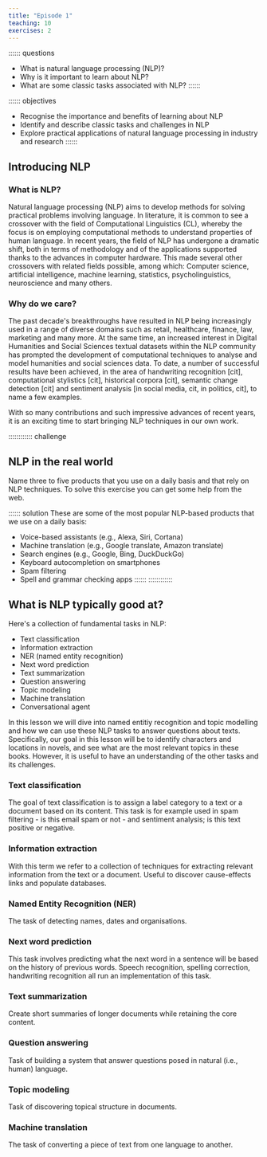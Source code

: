 ```yaml
---
title: "Episode 1"
teaching: 10
exercises: 2
---
```


:::::: questions 
- What is natural language processing (NLP)?
- Why is it important to learn about NLP?
- What are some classic tasks associated with NLP?
::::::

:::::: objectives
- Recognise the importance and benefits of learning about NLP
- Identify and describe classic tasks and challenges in NLP 
- Explore practical applications of natural language processing in industry and research
::::::

## Introducing NLP

### What is NLP?
Natural language processing (NLP) aims to develop methods for solving practical problems involving language.
In literature, it is common to see a crossover with the field of Computational Linguistics (CL), whereby the focus
is on employing computational methods to understand properties of human language. In recent years, the field of NLP
has undergone a dramatic shift, both in terms of methodology and of the applications supported thanks to the advances
in computer hardware. This made several other crossovers with related fields possible, among which: Computer science,
artificial intelligence, machine learning, statistics, psycholinguistics, neuroscience and many others.

### Why do we care?
The past decade's breakthroughs have resulted in NLP being increasingly used in a range of diverse domains such as retail,
healthcare, finance, law, marketing and many more. At the same time, an increased interest in Digital Humanities and Social
Sciences textual datasets within the NLP community has prompted the development of computational techniques to analyse and model
humanities and social sciences data. To date, a number of successful results have been achieved, in the area of handwriting recognition [cit],
computational stylistics [cit], historical corpora [cit], semantic change detection [cit] and sentiment analysis [in social media, cit, in politics, cit], to name a few examples.

With so many contributions and such impressive advances of recent years, it is an exciting time to start bringing NLP techniques
in our own work. 

:::::::::::: challenge 
## NLP in the real world

Name three to five products that you use on a daily basis and that rely on NLP techniques. To solve this exercise you can get 
some help from the web.


:::::: solution
These are some of the most popular NLP-based products that we use on a daily basis:

- Voice-based assistants (e.g., Alexa, Siri, Cortana)
- Machine translation (e.g., Google translate, Amazon translate)
- Search engines (e.g., Google, Bing, DuckDuckGo)
- Keyboard autocompletion on smartphones
- Spam filtering
- Spell and grammar checking apps
::::::
::::::::::::

## What is NLP typically good at?

Here's a collection of fundamental tasks in NLP:

- Text classification
- Information extraction 
- NER (named entity recognition)
- Next word prediction
- Text summarization
- Question answering
- Topic modeling
- Machine translation
- Conversational agent

In this lesson we will dive into named entitiy recognition and topic modelling and how we can use these NLP tasks to answer questions about texts.
Specifically, our goal in this lesson will be to identify characters and locations in novels, and see what are the most relevant topics in these books.
However, it is useful to have an understanding of the other tasks and its challenges.

### Text classification

The goal of text classification is to assign a label category to a text or a document based on its content. This task is for example used in spam filtering - is this email spam or not - and sentiment analysis; is this text positive or negative.

### Information extraction

With this term we refer to a collection of techniques for extracting relevant information from the text or a document. 
Useful to discover cause-effects links and populate databases.

### Named Entity Recognition (NER)

The task of detecting names, dates and organisations. 

### Next word prediction

This task involves predicting what the next word in a sentence will be based on the history of previous words.
Speech recognition, spelling correction, handwriting recognition all run an implementation of this task.

### Text summarization 

Create short summaries of longer documents while retaining the core content. 

### Question answering 

Task of building a system that answer questions posed in natural (i.e., human) language.

### Topic modeling 

Task of discovering topical structure in documents.

### Machine translation

The task of converting a piece of text from one language to another. 
